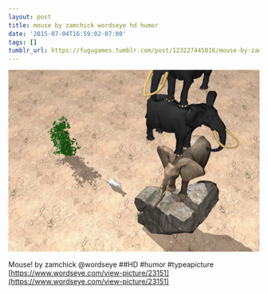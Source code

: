 ```yaml
---
layout: post
title: mouse by zamchick wordseye hd humor
date: '2015-07-04T16:59:02-07:00'
tags: []
tumblr_url: https://fugugames.tumblr.com/post/123227445016/mouse-by-zamchick-wordseye-hd-humor
---
```

 ![](/tumblr_files/tumblr_nqzeaeohzx1tgne1po1_1280.jpg)  

Mouse! by zamchick @wordseye ##HD #humor #typeapicture  
[https://www.wordseye.com/view-picture/23151](https://www.wordseye.com/view-picture/23151)

